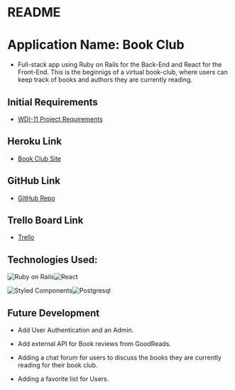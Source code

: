 # README

# Application Name: Book Club

* Full-stack app using Ruby on Rails for the Back-End and React for the Front-End. This is the beginnigs of a virtual book-club, where users can keep track of books and authors they are currently reading.  

## Initial Requirements

* [WDI-11 Project Requirements](https://github.com/ATL-WDI-Curriculum/atl-wdi/tree/master/projects/unit_04)

## Heroku Link

* [Book Club Site](https://book-club-site.herokuapp.com/)

## GitHub Link

* [GitHub Repo](https://github.com/mochila83/book_site)

## Trello Board Link

* [Trello](https://trello.com/b/c99TB04R/final-project)

## Technologies Used:

![Ruby on Rails](https://i.imgur.com/4nxgcsN.jpg "Ruby on Rails")![React](https://i.imgur.com/5U0Kxns.png "React")


![Styled Components](https://i.imgur.com/wnQTdtD.png "Styled-Components")![Postgresql](https://i.imgur.com/vi24bDc.png "Postgresql")



## Future Development

* Add User Authentication and an Admin.

* Add external API for Book reviews from GoodReads.

* Adding a chat forum for users to discuss the books they are currently reading for their book club.

* Adding a favorite list for Users.





